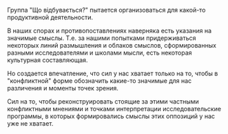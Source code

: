 Группа "Що відбувається?" пытается организоваться для какой-то продуктивной деятельности.

В наших спорах и противопоставлениях наверняка есть указания на значимые смыслы. Т.е. за нашими попытками придерживаться некоторых линий размышления и облаков смыслов, сформированных разными исследователями и школами мысли, есть некоторая культурная составляющая. 

Но создается впечатление, что сил у нас хватает только на то, чтобы в "конфликтной" форме обозначить какие-то значимые для нас различения и моменты точек зрения. 

Сил на то, чтобы реконструировать стоящие за этими частными конфликтными мнениями и точками интерпретации исследовательские программы, в которых формировались смыслы этих оппозиций у нас уже не хватает.